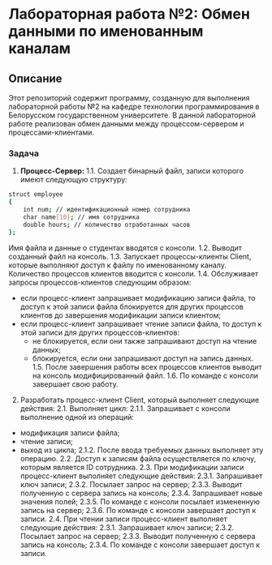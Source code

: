 # Лабораторная работа №2: Обмен данными по именованным каналам

## Описание

Этот репозиторий содержит программу, созданную для выполнения лабораторной работы №2 на кафедре технологии программирования в Белорусском государственном университете. В данной лабораторной работе реализован обмен данными между процессом-сервером и процессами-клиентами.

### Задача

1. **Процесс-Сервер:**
1.1. Создает бинарный файл, записи которого имеют следующую структуру:
```bash
struct employee
{
    int num; // идентификационный номер сотрудника
    char name[10]; // имя сотрудника
    double hours; // количество отработанных часов
};
```

Имя файла и данные о студентах вводятся с консоли.
1.2. Выводит созданный файл на консоль.
1.3. Запускает процессы-клиенты Client, которые выполняют доступ к файлу по именованному
каналу. Количество процессов клиентов вводится с консоли.
1.4. Обслуживает запросы процессов-клиентов следующим образом:
- если процесс-клиент запрашивает модификацию записи файла, то доступ к этой записи файла
блокируется для других процессов клиентов до завершения модификации записи клиентом;
- если процесс-клиент запрашивает чтение записи файла, то доступ к этой записи для других
процессов-клиентов:
  - не блокируется, если они также запрашивают доступ на чтение данных;
  - блокируется, если они запрашивают доступ на запись данных.
1.5. После завершения работы всех процессов клиентов выводит на консоль модифицированный файл.
1.6. По команде с консоли завершает свою работу.
2. Разработать процесс-клиент Client, который выполняет следующие действия:
2.1. Выполняет цикл:
2.1.1. Запрашивает с консоли выполнение одной из операций:
- модификация записи файла;
- чтение записи;
- выход из цикла;
2.1.2. После ввода требуемых данных выполняет эту операцию.
2.2. Доступ к записям файла осуществляется по ключу, которым является ID сотрудника.
2.3. При модификации записи процесс-клиент выполняет следующие действия:
2.3.1. Запрашивает ключ записи;
2.3.2. Посылает запрос на сервер;
2.3.3. Выводит полученную с сервера запись на консоль;
2.3.4. Запрашивает новые значения полей;
2.3.5. По команде с консоли посылает измененную запись на сервер;
2.3.6. По команде с консоли завершает доступ к записи.
2.4. При чтении записи процесс-клиент выполняет следующие действия:
2.3.1. Запрашивает ключ записи;
2.3.2. Посылает запрос на сервер;
2.3.3. Выводит полученную с сервера запись на консоль;
2.3.4. По команде с консоли завершает доступ к записи.
